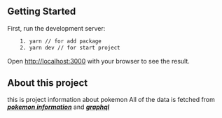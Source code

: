 ## Getting Started

First, run the development server:

```bash
    1. yarn // for add package
    2. yarn dev // for start project
```

Open [http://localhost:3000](http://localhost:3000) with your browser to see the result.

## About this project

this is project information about pokemon
All of the data is fetched from **_[pokemon information](https://pokeapi.co)_** and **_[graphql](https://beta.pokeapi.co/graphql/)_**

